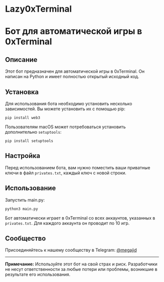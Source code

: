 # Lazy0xTerminal

# Бот для автоматической игры в 0xTerminal

## Описание
Этот бот предназначен для автоматической игры в 0xTerminal. Он написан на Python и имеет полностью открытый исходный код.

## Установка
Для использования бота необходимо установить несколько зависимостей. Вы можете установить их с помощью pip:

```
pip install web3
```

Пользователям macOS может потребоваться установить дополнительно `setuptools`:

```
pip install setuptools
```

## Настройка
Перед использованием бота, вам нужно поместить ваши приватные ключи в файл `privates.txt`, каждый ключ с новой строки.

## Использование
Запустить main.py:

```
python3 main.py
```
Бот автоматически играет в 0xTerminal со всех аккаунтов, указанных в `privates.txt`. Для каждого аккаунта он проводит по 10 игр.

## Сообщество
Присоединяйтесь к нашему сообществу в Telegram: [@megajid](https://t.me/megajid)

---

**Примечание:** Используйте этот бот на свой страх и риск. Разработчики не несут ответственности за любые потери или проблемы, возникшие в результате его использования.
